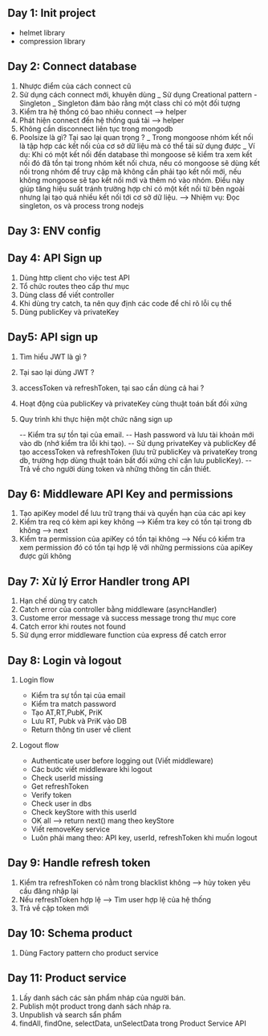 ## Day 1: Init project

- helmet library
- compression library

## Day 2: Connect database

1. Nhược điểm của cách connect cũ
2. Sử dụng cách connect mới, khuyên dùng
   \_ Sử dụng Creational pattern - Singleton
   \_ Singleton đảm bảo rằng một class chỉ có một đối tượng
3. Kiểm tra hệ thống có bao nhiêu connect --> helper
4. Phát hiện connect đến hệ thống quá tải --> helper
5. Không cần disconnect liên tục trong mongodb
6. Poolsize là gì? Tại sao lại quan trọng ?
   \_ Trong mongoose nhóm kết nối là tập hợp các kết nối của cơ sở dữ liệu mà có thể tái sử dụng được
   \_ Ví dụ: Khi có một kết nối đến database thì mongoose sẽ kiểm tra xem kết nối đó đã tồn tại trong nhóm kết nối chưa, nếu có mongoose sẽ dùng kết nối trong nhóm để truy cập mà không cần phải tạo kết nối mới, nếu không mongoose sẽ tạo kết nối mới và thêm nó vào nhóm. Điều này giúp tăng hiệu suất tránh trường hợp chỉ có một kết nối từ bên ngoài nhưng lại tạo quá nhiều kết nối tới cơ sở dữ liệu.
   --> Nhiệm vụ: Đọc singleton, os và process trong nodejs

## Day 3: ENV config

## Day 4: API Sign up

1. Dùng http client cho việc test API
2. Tổ chức routes theo cấp thư mục
3. Dùng class để viết controller
4. Khi dùng try catch, ta nên quy định các code để chỉ rõ lỗi cụ thể
5. Dùng publicKey và privateKey

## Day5: API sign up

1. Tìm hiểu JWT là gì ?
2. Tại sao lại dùng JWT ?
3. accessToken và refreshToken, tại sao cần dùng cả hai ?
4. Hoạt động của publicKey và privateKey cùng thuật toán bất đối xứng
5. Quy trình khi thực hiện một chức năng sign up

   -- Kiểm tra sự tồn tại của email.
   -- Hash password và lưu tài khoản mới vào db (nhớ kiểm tra lỗi khi tạo).
   -- Sử dụng privateKey và publicKey để tạo accessToken và refreshToken (lưu trữ publicKey và privateKey trong db, trường hợp dùng thuật toán bất đối xứng chỉ cần lưu publicKey).
   -- Trả về cho người dùng token và những thông tin cần thiết.

## Day 6: Middleware API Key and permissions

1. Tạo apiKey model để lưu trữ trạng thái và quyền hạn của các api key
2. Kiểm tra req có kèm api key không --> Kiểm tra key có tồn tại trong db không --> next
3. Kiểm tra permission của apiKey có tồn tại không --> Nếu có kiểm tra xem permission đó có tồn tại hợp lệ với những permissions của apiKey được gửi không

## Day 7: Xử lý Error Handler trong API

1. Hạn chế dùng try catch
2. Catch error của controller bằng middleware (asyncHandler)
3. Custome error message và success message trong thư mục core
4. Catch error khi routes not found
5. Sử dụng error middleware function của express để catch error

## Day 8: Login và logout

1. Login flow

   - Kiểm tra sự tồn tại của email
   - Kiểm tra match password
   - Tạo AT,RT,PubK, PriK
   - Lưu RT, Pubk và PriK vào DB
   - Return thông tin user về client

2. Logout flow
   - Authenticate user before logging out (Viết middleware)
   - Các bước viết middleware khi logout
   * Check userId missing
   * Get refreshToken
   * Verify token
   * Check user in dbs
   * Check keyStore with this userId
   * OK all --> return next() mang theo keyStore
   - Viết removeKey service
   - Luôn phải mang theo: API key, userId, refreshToken khi muốn logout

## Day 9: Handle refresh token

1.  Kiểm tra refreshToken có nằm trong blacklist không --> hủy token yêu cầu đăng nhập lại
2.  Nếu refreshToken hợp lệ --> Tìm user hợp lệ của hệ thống
3.  Trả về cặp token mới

## Day 10: Schema product

1. Dùng Factory pattern cho product service

## Day 11: Product service

1. Lấy danh sách các sản phẩm nháp của người bán.
2. Publish một product trong danh sách nháp ra.
3. Unpublish và search sẩn phẩm
4. findAll, findOne, selectData, unSelectData trong Product Service API
